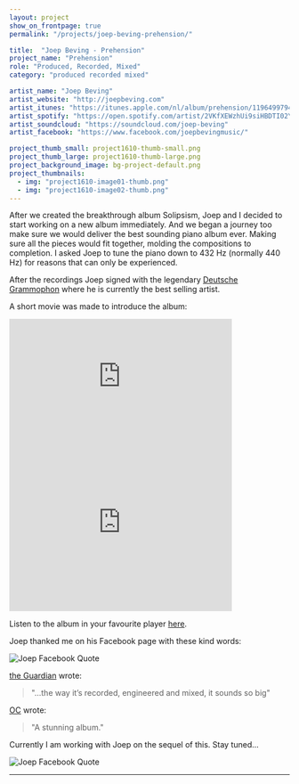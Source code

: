 ```yaml
---
layout: project
show_on_frontpage: true
permalink: "/projects/joep-beving-prehension/"

title:  "Joep Beving - Prehension"
project_name: "Prehension"
role: "Produced, Recorded, Mixed"
category: "produced recorded mixed"

artist_name: "Joep Beving"
artist_website: "http://joepbeving.com"
artist_itunes: "https://itunes.apple.com/nl/album/prehension/1196499794?l=en"
artist_spotify: "https://open.spotify.com/artist/2VKfXEWzhUi9siHBDTI02Y"
artist_soundcloud: "https://soundcloud.com/joep-beving"
artist_facebook: "https://www.facebook.com/joepbevingmusic/"

project_thumb_small: project1610-thumb-small.png
project_thumb_large: project1610-thumb-large.png
project_background_image: bg-project-default.png
project_thumbnails:
  - img: "project1610-image01-thumb.png"
  - img: "project1610-image02-thumb.png"
---
```


After we created the breakthrough album Solipsism, Joep and I decided to start working on a new album immediately. And we began a journey too make sure we would deliver the best sounding piano album ever. Making sure all the pieces would fit together, molding the compositions to completion. I asked Joep to tune the piano down to 432 Hz (normally 440 Hz) for reasons that can only be experienced.

After the recordings Joep signed with the legendary [Deutsche Grammophon](http://www.deutschegrammophon.com/en/cat/4797151?) where he is currently the best selling artist.

A short movie was made to introduce the album:
<iframe width="400" height="225" src="https://www.youtube.com/embed/Tuh4_h93DZk?rel=0" frameborder="0" gesture="media" allow="encrypted-media" allowfullscreen></iframe>

<iframe src="https://open.spotify.com/embed/album/4IrmlNwO8aXQlFghPYl01q" width="400" height="300" frameborder="0" allowtransparency="true" allow="encrypted-media"></iframe>

Listen to the album in your favourite player [here](https://dg.lnk.to/beving-prehension).

Joep thanked me on his Facebook page with these kind words:

![Joep Facebook Quote](../../img/project1610-facebookquote.png)


[the Guardian](https://www.theguardian.com/music/2017/may/13/joep-beving-dutch-pianist-spotify-star-solipsism) wrote:
>"...the way it’s recorded, engineered and mixed, it sounds so big"

[OC](https://ourculturemag.com/2017/04/09/204-2/) wrote:
>"A stunning album." 

Currently I am working with Joep on the sequel of this. Stay tuned...

![Joep Facebook Quote](../../img/project1610-facebookquote2.png)

---